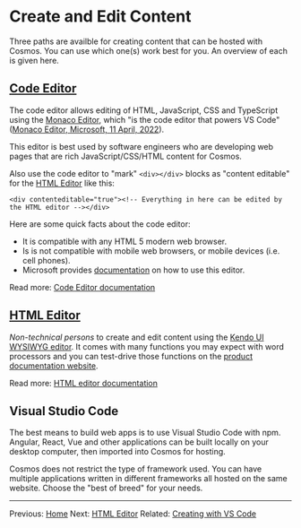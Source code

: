 # Create and Edit Content

Three paths are availble for creating content that can be hosted with Cosmos.  You can use which one(s) work best for you. An overview of each is given here.

## [Code Editor](https://github.com/CosmosSoftware/Cosmos.Cms/blob/main/Documentation/Content/Editors/CodeEditor.md)

The code editor allows editing of HTML, JavaScript, CSS and TypeScript using the [Monaco Editor](https://microsoft.github.io/monaco-editor/), which "is the code editor that powers VS Code" ([Monaco Editor, Microsoft, 11 April, 2022](https://microsoft.github.io/monaco-editor/)).

This editor is best used by software engineers who are developing web pages that are rich JavaScript/CSS/HTML content for Cosmos.

Also use the code editor to "mark" `<div></div>` blocks as "content editable" for the [HTML Editor](https://github.com/CosmosSoftware/Cosmos.Cms/blob/main/Documentation/Content/Editors/WYSIWYG(HTMLEditor).md) like this:

`<div contenteditable="true"><!-- Everything in here can be edited by the HTML editor --></div>`

Here are some quick facts about the code editor:

* It is compatible with any HTML 5 modern web browser.
* Is is not compatible with mobile web browsers, or mobile devices (i.e. cell phones).
* Microsoft provides [documentation](https://code.visualstudio.com/docs/editor/editingevolved) on how to use this editor.

Read more: [Code Editor documentation](https://github.com/CosmosSoftware/Cosmos.Cms/blob/main/Documentation/Content/Editors/CodeEditor.md)

## [HTML Editor](https://github.com/CosmosSoftware/Cosmos.Cms/blob/main/Documentation/Content/Editors/WYSIWYG(HTMLEditor).md)

*Non-technical persons* to create and edit content using the [Kendo UI WYSIWYG editor](https://demos.telerik.com/kendo-ui/editor/index).  It comes with many functions you may expect with word processors and you can test-drive those functions on the [product documentation website](https://demos.telerik.com/kendo-ui/editor/all-tools).

Read more: [HTML editor documentation](https://github.com/CosmosSoftware/Cosmos.Cms/blob/main/Documentation/Content/Editors/WYSIWYG(HTMLEditor).md)

## Visual Studio Code

The best means to build web apps is to use Visual Studio Code with npm.  Angular, React, Vue and other applications can be built locally on your desktop computer, then imported into Cosmos for hosting.

Cosmos does not restrict the type of framework used. You can have multiple applications written in different frameworks all hosted on the same website. Choose the "best of breed" for your needs.
___
Previous: [Home](https://github.com/CosmosSoftware/Cosmos.Cms#cosmos) Next: [HTML Editor](https://github.com/CosmosSoftware/Cosmos.Cms/blob/main/Documentation/Content/Editors/WYSIWYG(HTMLEditor).md) Related: [Creating with VS Code](https://github.com/CosmosSoftware/Cosmos.Cms/blob/main/Documentation/Content/Editors/Creating-with-VS-Code.md)
